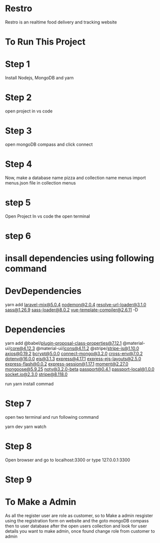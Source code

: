 # Restro
Restro is an realtime food delivery and tracking website
# To Run This Project

# Step 1
Install Nodejs, MongoDB and yarn 

# Step 2
open project in vs code

# Step 3
open mongoDB compass and click connect

# Step 4
Now, make a database name pizza and collection name menus
import menus.json file in collection menus

# step 5
Open Project In vs code the open terminal 

# step 6
# insall dependencies using following command

# DevDependencies

yarn add laravel-mix@5.0.4 nodemon@2.0.4 resolve-url-loader@3.1.0 sass@1.26.9 sass-loader@8.0.2 vue-template-compiler@2.6.11 -D

# Dependencies

yarn add @babel/plugin-proposal-class-properties@7.12.1 @material-ui/core@4.12.3 @material-ui/icons@4.11.2 @stripe/stripe-js@1.10.0 axios@0.19.2 bcrypt@5.0.0 connect-mongo@3.2.0 cross-env@7.0.2 dotenv@16.0.0 ejs@3.1.3 express@4.17.1 express-ejs-layouts@2.5.0 express-flash@0.0.2 express-session@1.17.1 moment@2.27.0 mongoose@5.9.25 noty@3.2.0-beta passport@0.4.1 passport-local@1.0.0 socket.io@2.3.0 stripe@8.118.0

run yarn install commad

# Step 7
open two terminal and run following command

yarn dev
yarn watch

# Step 8 
Open browser and go to localhost:3300 or type 127.0.0.1:3300

# Step 9

# To Make a Admin
As all the register user are role as customer, so to Make a admin resgister using the registration form on website and the goto mongoDB compass then to user database after the open users collection and look for user details you want to make admin, once found change role from customer to admin

